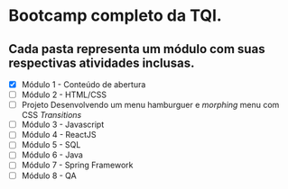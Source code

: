 # Bootcamp completo da TQI.

## Cada pasta representa um módulo com suas respectivas atividades inclusas.

- [x] Módulo 1 - Conteúdo de abertura
- [ ] Módulo 2 - HTML/CSS
- [ ] Projeto Desenvolvendo um menu hamburguer e *morphing* menu com CSS *Transitions* 
- [ ] Módulo 3 - Javascript
- [ ] Módulo 4 - ReactJS
- [ ] Módulo 5 - SQL
- [ ] Módulo 6 - Java
- [ ] Módulo 7 - Spring Framework
- [ ] Módulo 8 - QA